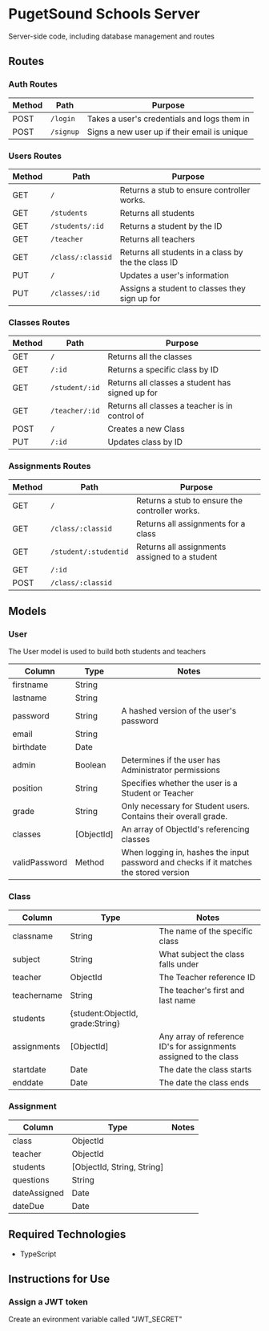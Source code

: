 # PugetSound Schools Server
Server-side code, including database management and routes

## Routes

### Auth Routes
|Method|Path|Purpose|
|-----|---------------|-------------------------|
|POST| `/login` | Takes a user's credentials and logs them in |
|POST| `/signup` | Signs a new user up if their email is unique |

### Users Routes
|Method|Path|Purpose|
|-----|---------------|-------------------------|
|GET| `/` | Returns a stub to ensure controller works. |
|GET| `/students` | Returns all students |
|GET| `/students/:id` | Returns a student by the ID |
|GET| `/teacher` | Returns all teachers |
|GET| `/class/:classid` | Returns all students in a class by the the class ID |
|PUT| `/` | Updates a user's information |
|PUT| `/classes/:id` | Assigns a student to classes they sign up for |

### Classes Routes
|Method|Path|Purpose|
|-----|---------------|-------------------------|
|GET| `/` | Returns all the classes |
|GET| `/:id` | Returns a specific class by ID |
|GET| `/student/:id` | Returns all classes a student has signed up for |
|GET| `/teacher/:id` | Returns all classes a teacher is in control of |
|POST| `/` | Creates a new Class |
|PUT| `/:id` | Updates class by ID |

### Assignments Routes
|Method|Path|Purpose|
|-----|---------------|-------------------------|
|GET| `/` | Returns a stub to ensure the controller works. |
|GET| `/class/:classid` | Returns all assignments for a class |
|GET| `/student/:studentid` | Returns all assignments assigned to a student |
|GET| `/:id` |  |
|POST| `/class/:classid` |  |

## Models

### User

The User model is used to build both students and teachers

| Column | Type | Notes |
|----------|----------|--------------------|
|firstname| String |  |
|lastname| String |  |
|password| String | A hashed version of the user's password |
|email| String |  |
|birthdate| Date |  |
|admin| Boolean | Determines if the user has Administrator permissions |
|position| String | Specifies whether the user is a Student or Teacher |
|grade| String | Only necessary for Student users. Contains their overall grade. |
|classes| [ObjectId] | An array of ObjectId's referencing classes |
|validPassword| Method | When logging in, hashes the input password and checks if it matches the stored version |

### Class
| Column | Type | Notes |
|----------|----------|--------------------|
|classname| String | The name of the specific class |
|subject| String | What subject the class falls under |
|teacher| ObjectId | The Teacher reference ID |
|teachername| String | The teacher's first and last name
|students| {student:ObjectId, grade:String} |  |
|assignments| [ObjectId] | Any array of reference ID's for assignments assigned to the class |
|startdate| Date | The date the class starts |
|enddate| Date | The date the class ends |

### Assignment
| Column | Type | Notes |
|----------|----------|--------------------|
|class| ObjectId |  |
|teacher| ObjectId |  |
|students| [ObjectId, String, String] |  |
|questions| String |  |
|dateAssigned| Date |  |
|dateDue| Date |  |

## Required Technologies
* TypeScript

## Instructions for Use

### Assign a JWT token
Create an evironment variable called "JWT_SECRET"